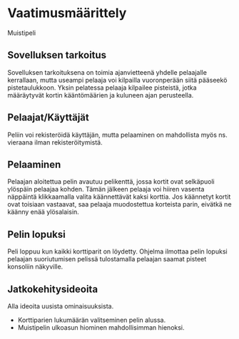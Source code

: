 # Vaatimusmäärittely
Muistipeli
## Sovelluksen tarkoitus
Sovelluksen tarkoituksena on toimia ajanvietteenä yhdelle pelaajalle kerrallaan, mutta useampi pelaaja voi kilpailla vuoronperään siitä pääseekö pistetaulukkoon. Yksin pelatessa pelaaja kilpailee pisteistä, jotka määräytyvät kortin kääntömäärien ja kuluneen ajan perusteella.
## Pelaajat/Käyttäjät
Peliin voi rekisteröidä käyttäjän, mutta pelaaminen on mahdollista myös ns. vieraana ilman rekisteröitymistä.
## Pelaaminen
Pelaajan aloitettua pelin avautuu pelikenttä, jossa kortit ovat selkäpuoli ylöspäin pelaajaa kohden. Tämän jälkeen pelaaja voi hiiren vasenta näppäintä klikkaamalla valita käännettävät kaksi korttia. Jos käännetyt kortit ovat toisiaan vastaavat, saa pelaaja muodostettua korteista parin, eivätkä ne käänny enää ylösalaisin.
## Pelin lopuksi
Peli loppuu kun kaikki korttiparit on löydetty. Ohjelma ilmottaa pelin lopuksi pelaajan suoriutumisen pelissä tulostamalla pelaajan saamat pisteet konsoliin näkyville. 
## Jatkokehitysideoita
Alla ideoita uusista ominaisuuksista.
- Korttiparien lukumäärän valitseminen pelin alussa.
- Muistipelin ulkoasun hiominen mahdollisimman hienoksi.

